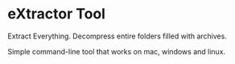 # eXtractor Tool

Extract Everything. Decompress entire folders filled with archives.

Simple command-line tool that works on mac, windows and linux.